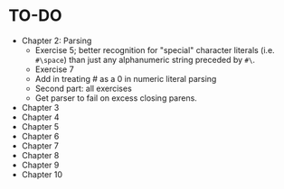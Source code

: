 TO-DO
=====

- Chapter 2: Parsing
    - Exercise 5; better recognition for "special" character literals (i.e. `#\space`) than just any alphanumeric string preceded by `#\`.
    - Exercise 7
    - Add in treating # as a 0 in numeric literal parsing
    - Second part: all exercises
    - Get parser to fail on excess closing parens.
- Chapter 3
- Chapter 4
- Chapter 5
- Chapter 6
- Chapter 7
- Chapter 8
- Chapter 9
- Chapter 10
